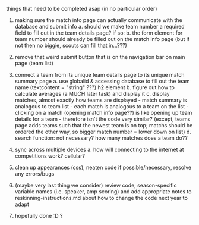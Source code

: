 things that need to be completed asap (in no particular order)

1. making sure the match info page can actually communicate with the database and submit info
    a. should we make team number a required field to fill out in the team details page? if so:
    b. the form element for team number should already be filled out on the match info page (but if not then no biggie, scouts can fill that in...???)

2. remove that weird submit button that is on the navigation bar on main page (team list) 

3. connect a team from its unique team details page to its unique match summary page
    a. use globalid & accessing database to fill out the team name (textcontent = "string" ???) h2 element 
    b. figure out how to calculate averages (a MUCH later task) and display it 
    c. display matches, almost exactly how teams are displayed 
        - match summary is analogous to team list
        - each match is analogous to a team on the list
        - clicking on a match (opening match info page??) is like opening up team details for a team
        - therefore isn't the code very similar? (except, teams page adds teams such that the newest team is on top; matchs should be ordered the other way, so bigger match number = lower down on list)
    d. search function: not necessary? how many matches does a team do??

4. sync across multiple devices
    a. how will connecting to the internet at competitions work? cellular?

5. clean up appearances (css), neaten code if possible/necessary, resolve any errors/bugs

6. (maybe very last thing we consider) review code, season-specific variable names (i.e. speaker, amp scoring) and add appropriate notes to reskinning-instructions.md about how to change the code next year to adapt

7. hopefully done :D ?
    